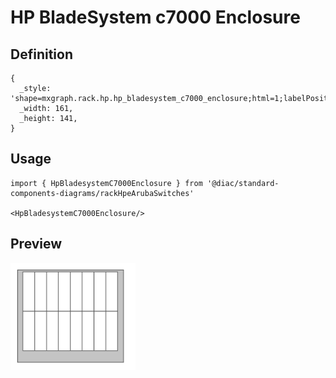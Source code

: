 # HP BladeSystem c7000 Enclosure

## Definition

```
{
  _style: 'shape=mxgraph.rack.hp.hp_bladesystem_c7000_enclosure;html=1;labelPosition=right;align=left;spacingLeft=15;dashed=0;shadow=0;fillColor=#ffffff;',
  _width: 161,
  _height: 141,
}
```

## Usage

```
import { HpBladesystemC7000Enclosure } from '@diac/standard-components-diagrams/rackHpeArubaSwitches'

<HpBladesystemC7000Enclosure/>
```

## Preview

<img src="./hp-bladesystem-c7000-enclosure.png" width="200"/>
